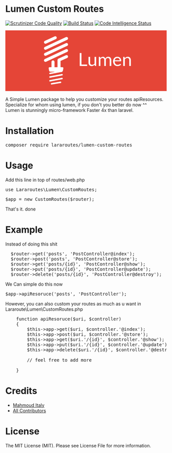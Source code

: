# Lumen Custom Routes
[![Scrutinizer Code Quality](https://scrutinizer-ci.com/g/Mahmoud-Italy/Lararoutes-lumen-custom-routes/badges/quality-score.png?b=master)](https://scrutinizer-ci.com/g/Mahmoud-Italy/Lararoutes-lumen-custom-routes/?branch=master)
[![Build Status](https://scrutinizer-ci.com/g/Mahmoud-Italy/Lararoutes-lumen-custom-routes/badges/build.png?b=master)](https://scrutinizer-ci.com/g/Mahmoud-Italy/Lararoutes-lumen-custom-routes/build-status/master)
[![Code Intelligence Status](https://scrutinizer-ci.com/g/Mahmoud-Italy/Lararoutes-lumen-custom-routes/badges/code-intelligence.svg?b=master)](https://scrutinizer-ci.com/code-intelligence)

![lumen-custom-routes](assets/background.png)

A Simple Lumen package to help you customize your routes apiResources.
Specialize for whom using lumen, if you don't you better do now ^^ <br/>
Lumen is stunningly micro-framework Faster 4x than laravel.

# Installation
<pre>composer require lararoutes/lumen-custom-routes</pre>

# Usage
Add this line in top of routes/web.php
<pre>use Lararoutes\Lumen\CustomRoutes;</pre>
<pre>$app = new CustomRoutes($router);</pre>

That's it. done

# Example
Instead of doing this shit
<pre>
  $router->get('posts', 'PostController@index');
  $router->post('posts', 'PostController@store');
  $router->get('posts/{id}', 'PostController@show');
  $router->put('posts/{id}', 'PostController@update');
  $router->delete('posts/{id}', 'PostController@destroy');
</pre>

We Can simple do this now
<pre>$app->apiResoruce('posts', 'PostController');</pre>

However, you can also custom your routes as much as u want in Lararoute\Lumen\CustomRoutes.php
<pre>
    function apiResoruce($uri, $controller)
    {
        $this->app->get($uri, $controller.'@index');
        $this->app->post($uri, $controller.'@store');
        $this->app->get($uri.'/{id}', $controller.'@show');
        $this->app->put($uri.'/{id}', $controller.'@update');
        $this->app->delete($uri.'/{id}', $controller.'@destroy');

        // feel free to add more

    }
</pre>

# Credits

  <ul>
    <li><a href="https://github.com/Mahmoud-Italy">Mahmoud Italy</a></li>
    <li><a href="https://github.com/Mahmoud-Italy/Lararoutes-lumen-custom-routes/graphs/contributors">All Contributors</a></li>
  </ul>

# License
The MIT License (MIT). Please see License File for more information.